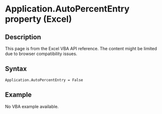 # Application.AutoPercentEntry property (Excel)

## Description
This page is from the Excel VBA API reference. The content might be limited due to browser compatibility issues.

## Syntax
```vba
Application.AutoPercentEntry = False
```

## Example
No VBA example available.
